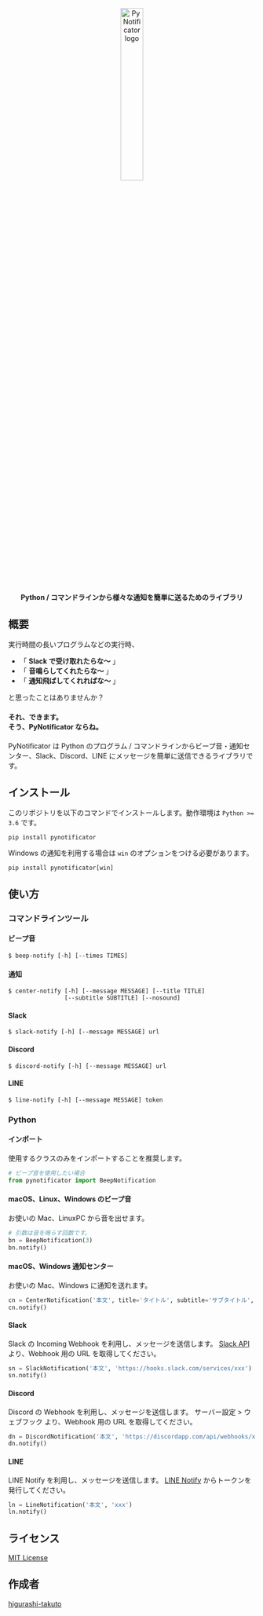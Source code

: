 <div align="center"><img src="https://raw.githubusercontent.com/higurashi-takuto/pynotificator/master/assets/logo.svg" alt="PyNotificator logo" width="30%"></div>
<h4 style="text-align: center;">Python / コマンドラインから様々な通知を簡単に送るためのライブラリ</h4>

## 概要
実行時間の長いプログラムなどの実行時、

- 「 **Slack で受け取れたらな〜** 」
- 「 **音鳴らしてくれたらな〜** 」
- 「 **通知飛ばしてくれればな〜** 」

と思ったことはありませんか？

<h4>それ、できます。<br>そう、PyNotificator ならね。</h4>

PyNotificator は Python のプログラム / コマンドラインからビープ音・通知センター、Slack、Discord、LINE にメッセージを簡単に送信できるライブラリです。

## インストール
このリポジトリを以下のコマンドでインストールします。動作環境は `Python >= 3.6` です。

```shell
pip install pynotificator
```

Windows の通知を利用する場合は `win` のオプションをつける必要があります。

```shell
pip install pynotificator[win]
```

## 使い方
### コマンドラインツール
#### ビープ音
```shell
$ beep-notify [-h] [--times TIMES]
```

#### 通知
```shell
$ center-notify [-h] [--message MESSAGE] [--title TITLE]
                [--subtitle SUBTITLE] [--nosound]
```

#### Slack
```shell
$ slack-notify [-h] [--message MESSAGE] url
```

#### Discord
```shell
$ discord-notify [-h] [--message MESSAGE] url
```

#### LINE
```shell
$ line-notify [-h] [--message MESSAGE] token
```

### Python
#### インポート
使用するクラスのみをインポートすることを推奨します。

```python
# ビープ音を使用したい場合
from pynotificator import BeepNotification
```

#### macOS、Linux、Windows のビープ音
お使いの Mac、LinuxPC から音を出せます。

```python
# 引数は音を鳴らす回数です。
bn = BeepNotification(3)
bn.notify()
```

#### macOS、Windows 通知センター
お使いの Mac、Windows に通知を送れます。

```python
cn = CenterNotification('本文', title='タイトル', subtitle='サブタイトル', sound=True)
cn.notify()
```

#### Slack
Slack の Incoming Webhook を利用し、メッセージを送信します。
[Slack API](https://api.slack.com/apps) より、Webhook 用の URL を取得してください。

```python
sn = SlackNotification('本文', 'https://hooks.slack.com/services/xxx')
sn.notify()
```

#### Discord
Discord の Webhook を利用し、メッセージを送信します。
サーバー設定 > ウェブフック より、Webhook 用の URL を取得してください。

```python
dn = DiscordNotification('本文', 'https://discordapp.com/api/webhooks/xxx')
dn.notify()
```

#### LINE
LINE Notify を利用し、メッセージを送信します。
[LINE Notify](https://notify-bot.line.me/) からトークンを発行してください。

```python
ln = LineNotification('本文', 'xxx')
ln.notify()
```

## ライセンス
[MIT License](https://raw.githubusercontent.com/higurashi-takuto/pynotificator/master/LICENSE)

## 作成者
[higurashi-takuto](https://hgrs.me/)
